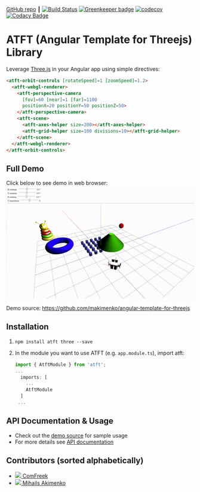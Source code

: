 [GitHub repo](https://github.com/makimenko/angular-template-for-threejs) ┃ [![Build Status](https://api.travis-ci.com/makimenko/angular-template-for-threejs.svg?branch=master)](https://travis-ci.com/makimenko/angular-template-for-threejs)
[![Greenkeeper badge](https://badges.greenkeeper.io/makimenko/angular-template-for-threejs.svg)](https://greenkeeper.io/)
[![codecov](https://codecov.io/gh/makimenko/angular-template-for-threejs/branch/master/graph/badge.svg)](https://codecov.io/gh/makimenko/angular-template-for-threejs)
[![Codacy Badge](https://api.codacy.com/project/badge/Grade/94e8d8689ae546d7a3e077ff3b5c5192)](https://app.codacy.com/app/mihails.akimenko/angular-template-for-threejs?utm_source=github.com&utm_medium=referral&utm_content=makimenko/angular-template-for-threejs&utm_campaign=Badge_Grade_Dashboard)

# ATFT (Angular Template for Threejs) Library

Leverage [Three.js](https://threejs.org) in your Angular app using simple directives:

```html
<atft-orbit-controls [rotateSpeed]=1 [zoomSpeed]=1.2>
  <atft-webgl-renderer>
    <atft-perspective-camera
      [fov]=60 [near]=1 [far]=1100
      positionX=20 positionY=50 positionZ=50>
    </atft-perspective-camera>
    <atft-scene>
      <atft-axes-helper size=200></atft-axes-helper>
      <atft-grid-helper size=100 divisions=10></atft-grid-helper>
    </atft-scene>
  </atft-webgl-renderer>
</atft-orbit-controls>
```

<!-- Result: ![Animated gif showing the result of the code above](https://raw.githubusercontent.com/makimenko/files/master/angular-template-for-threejs/images/grid.gif) -->

## Full Demo

Click below to see demo in web browser:<br>
<a href="https://makimenko.github.io/angular-template-for-threejs/demo"><img src="https://raw.githubusercontent.com/makimenko/files/master/angular-template-for-threejs/images/demo.gif"></a>

Demo source: <https://github.com/makimenko/angular-template-for-threejs>

## Installation

  1. `npm install atft three --save`

  2. In the module you want to use ATFT (e.g. `app.module.ts`), import atft:
     ```typescript
     import { AtftModule } from 'atft';
     ...
       imports: [
         ...
         AtftModule
       ]
      ...
      ```

## API Documentation & Usage

  - Check out the [demo source](https://github.com/makimenko/angular-template-for-threejs/tree/master/src/app) for sample usage
  - For more details see [API documentation](https://makimenko.github.io/angular-template-for-threejs)

## Contributors (sorted alphabetically)

  - [<img src="https://avatars0.githubusercontent.com/u/1827709?s=20"> ComFreek](https://github.com/ComFreek)
  - [<img src="https://avatars1.githubusercontent.com/u/11466819?s=20"> Mihails Akimenko](https://github.com/makimenko)
